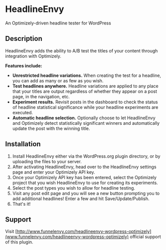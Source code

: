 # HeadlineEnvy
An Optimizely-driven headline tester for WordPress

## Description

HeadlineEnvy adds the ability to A/B test the titles of your content
through integration with Optimizely.

__Features include:__

* __Unrestricted headline variations.__ When creating the test for a headline, you can add as many or as few as you wish.
* __Test headlines anywhere.__ Headline variations are applied to any place that your titles are output regardless of whether they appear on a post page, in the navigation, etc.
* __Experiment results.__ Revisit posts in the dashboard to check the status of headline statistical significance while your headline experiments are executed.
* __Automatic headline selection.__ Optionally choose to let HeadlineEnvy and Optimizely detect statistically significant winners and automatically update the post with the winning title.

## Installation

1. Install HeadlineEnvy either via the WordPress.org plugin directory, or by uploading the files to your server.
2. After activating HeadlineEnvy, head over to the HeadlineEnvy settings page and enter your Optimizely API key.
3. Once your Optimizely API key has been entered, select the Optimizely project that you wish HeadlineEnvy to use for creating its experiments.
4. Select the post types you wish to allow for headline testing.
5. Visit any post edit page and you will see a new button prompting you to add additional headlines! Enter a few and hit Save/Update/Publish.
6. That's it!

## Support

Visit [http://www.funnelenvy.com/headlineenvy-wordpress-optimizely](www.funnelenvy.com/headlineenvy-wordpress-optimizely) official support of this plugin.
